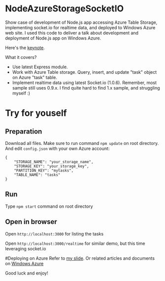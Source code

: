 NodeAzureStorageSocketIO
========================

Show case of development of Node.js app accessing Azure Table Storage, implementing socket.io for realtime data, and deployed to Windows Azure web site. 
I used this code to deliver a talk about development and deployment of Node.js app on Windows Azure. 

Here's the [keynote](http://www.slideshare.net/andri_yadi/develop-deploy-nodejs-app-on-windows-azure). 

What it covers?

-  Use latest Express module.
-  Work with Azure Table storage. Query, insert, and update "task" object on Azure "task" table.
-  Implement realtime data using latest Socket.io (1.0.6). Remember, most sample still uses 0.9.x. I find quite hard to find 1.x sample, and struggling myself :)
 
# Try for youself
## Preparation
Download all files. Make sure to run command `npm update` on root directory. And edit `config.json` with your own Azure account:

```
{
    "STORAGE_NAME": "your_storage_name", 
    "STORAGE_KEY": "your_storage_key", 
    "PARTITION_KEY": "mytasks", 
    "TABLE_NAME": "tasks"
}
```

## Run
Type `npm start` command on root directory

## Open in browser
Open `http://localhost:3000` for listing the tasks

Open `http://localhost:3000/realtime` for similar demo, but this time leveraging socket.io

#Deploying on Azure
Refer to [my slide](http://www.slideshare.net/andri_yadi/develop-deploy-nodejs-app-on-windows-azure).
Or related articles and documents on [Windows Azure](http://azure.microsoft.com/en-us/develop/nodejs/) 

Good luck and enjoy!
